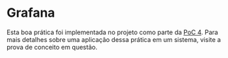 # Grafana

Esta boa prática foi implementada no projeto como parte da [PoC 4](../provas-de-conceito/poc-4-observabilidade-e-rastreabilidade.md). Para mais detalhes sobre uma aplicação dessa prática em um sistema, visite a prova de conceito em questão.
